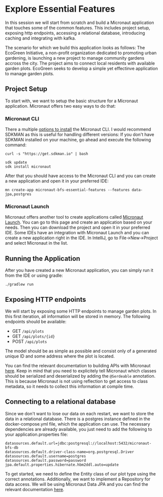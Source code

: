 # Explore Essential Features

In this session we will start from scratch and build a Micronaut application that touches some of the common features. This includes project setup, exposing http endpoints, accessing a relational database, introducing caching and integrating with kafka.

The scenario for which we build this application looks as follows:
The EcoGreen Initiative, a non-profit organization dedicated to promoting urban gardening, is launching a new project to manage community gardens accross the city. The project aims to connect local residents with available garden plots. EcoGreen seeks to develop a simple yet effectinve application to manage garden plots.

## Project Setup
To start with, we want to setup the basic structure for a Micronaut application. Micronaut offers two easy ways to do that:

### Micronaut CLI
There a multiple [options to install](https://micronaut-projects.github.io/micronaut-starter/latest/guide/#installation) the Micronaut CLI. I would recommend SDKMAN as this is useful for handling different versions:
If you don't have SDKMAN installed on your machine, go ahead and execute the following command:
```shell
curl -s "https://get.sdkman.io" | bash
```
```shell
sdk update
sdk install micronaut
```

After that you should have access to the Micronaut CLI and you can create a new application and open it in your preferred IDE:
```shell
mn create-app micronaut-bfs-essential-features --features data-jpa,postgres
```

### Micronaut Launch
Micronaut offers another tool to create applications called [Micronaut Launch](https://micronaut.io/launch/). You can go to this page and create an application based on your needs. Then you can download the project and open it in your preferred IDE.
Some IDEs have an integration with Micronaut Launch and you can create a new application right in the IDE. In IntelliJ, go to File->New->Project and select Micronaut in the list. 

## Running the Application
After you have created a new Micronaut application, you can simply run it from the IDE or using gradle:
```shell
./gradlew run
```

## Exposing HTTP endpoints
We will start by exposing some HTTP endpoints to manage garden plots. In this first iteration, all information will be stored in memory.
The following endpoints should be available:
- GET `/api/plots`
- GET `/api/plots/{id}`
- POST `/api/plots`

The model should be as simple as possible and consist only of a generated unique ID and some address where the plot is located.

You can find the relevant documentation to building APIs with Micronaut [here](https://docs.micronaut.io/latest/guide/#binding).
Keep in mind that you need to explicitely tell Micronaut which classes should be serialized and deserialized by adding the `@Serdeable` annotation. This is because Micronaut is not using reflection to get access to class metadata, so it needs to collect this information at compile time.

## Connecting to a relational database
Since we don't want to lose our data on each restart, we want to store the data in a relational database. There is a postgres instance defined in the docker-compose.yml file, which the application can use. The necessary dependencies are already available, you just need to add the following to your application.properties file:
```properties
datasources.default.url=jdbc:postgresql://localhost:5432/micronaut-bfs-db
datasources.default.driver-class-name=org.postgresql.Driver
datasources.default.username=postgres
datasources.default.password=password
jpa.default.properties.hibernate.hbm2ddl.auto=update
```
To get started, we need to define the Entity class of our plot type using the correct annotations. Additionally, we want to implement a Repository for data access. 
We will be using Micronaut Data JPA and you can find the relevant documentation [here](https://micronaut-projects.github.io/micronaut-data/latest/guide/#hibernateJpaAnnotations).
